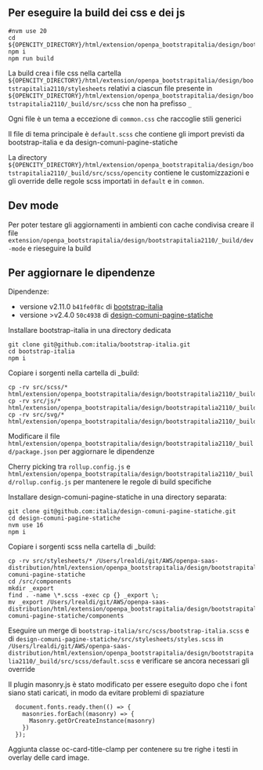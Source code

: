 ## Per eseguire la build dei css e dei js
```
#nvm use 20
cd ${OPENCITY_DIRECTORY}/html/extension/openpa_bootstrapitalia/design/bootstrapitalia2110/_build/
npm i
npm run build
```

La build crea i file css nella cartella `${OPENCITY_DIRECTORY}/html/extension/openpa_bootstrapitalia/design/bootstrapitalia2110/stylesheets`
relativi a ciascun file presente in  `${OPENCITY_DIRECTORY}/html/extension/openpa_bootstrapitalia/design/bootstrapitalia2110/_build/src/scss` 
che non ha prefisso `_`

Ogni file è un tema a eccezione di `common.css` che raccoglie stili generici 

Il file di tema principale è `default.scss` che contiene gli import previsti da bootstrap-italia e da design-comuni-pagine-statiche

La directory `${OPENCITY_DIRECTORY}/html/extension/openpa_bootstrapitalia/design/bootstrapitalia2110/_build/src/scss/opencity` 
contiene le customizzazioni e gli override delle regole scss importati in `default` e in `common`.

## Dev mode
Per poter testare gli aggiornamenti in ambienti con cache condivisa creare il file `extension/openpa_bootstrapitalia/design/bootstrapitalia2110/_build/dev-mode` e rieseguire la build 

## Per aggiornare le dipendenze

Dipendenze:
- versione v2.11.0 `b41fe0f8c` di [bootstrap-italia](https://github.com/italia/bootstrap-italia.git)
- versione >v2.4.0 `50c4938` di [design-comuni-pagine-statiche](https://github.com/italia/design-comuni-pagine-statiche.git)

Installare bootstrap-italia in una directory dedicata
```
git clone git@github.com:italia/bootstrap-italia.git
cd bootstrap-italia
npm i
```

Copiare i sorgenti nella cartella di _build:
```
cp -rv src/scss/* html/extension/openpa_bootstrapitalia/design/bootstrapitalia2110/_build/src/scss
cp -rv src/js/* html/extension/openpa_bootstrapitalia/design/bootstrapitalia2110/_build/src/js
cp -rv src/svg/* html/extension/openpa_bootstrapitalia/design/bootstrapitalia2110/_build/src/svg
```

Modificare il file `html/extension/openpa_bootstrapitalia/design/bootstrapitalia2110/_build/package.json` 
per aggiornare le dipendenze

Cherry picking tra `rollup.config.js` e `html/extension/openpa_bootstrapitalia/design/bootstrapitalia2110/_build/rollup.config.js`
per mantenere le regole di build specifiche

Installare design-comuni-pagine-statiche in una directory separata:
```
git clone git@github.com:italia/design-comuni-pagine-statiche.git
cd design-comuni-pagine-statiche
nvm use 16
npm i
```

Copiare i sorgenti scss nella cartella di _build:
```
cp -rv src/stylesheets/* /Users/lrealdi/git/AWS/openpa-saas-distribution/html/extension/openpa_bootstrapitalia/design/bootstrapitalia2110/_build/design-comuni-pagine-statiche
cd /src/components
mkdir _export
find . -name \*.scss -exec cp {} _export \;
mv _export /Users/lrealdi/git/AWS/openpa-saas-distribution/html/extension/openpa_bootstrapitalia/design/bootstrapitalia2110/_build/design-comuni-pagine-statiche/components
```

Eseguire un merge di  `bootstrap-italia/src/scss/bootstrap-italia.scss` e di  `design-comuni-pagine-statiche/src/stylesheets/styles.scss` 
in `/Users/lrealdi/git/AWS/openpa-saas-distribution/html/extension/openpa_bootstrapitalia/design/bootstrapitalia2110/_build/src/scss/default.scss` 
e verificare se ancora necessari gli override 

Il plugin masonry.js è stato modificato per essere eseguito dopo che i font siano stati caricati, in modo da evitare problemi di spaziature

```
  document.fonts.ready.then(() => {
    masonries.forEach((masonry) => {
      Masonry.getOrCreateInstance(masonry)
    })
  });
```

Aggiunta classe oc-card-title-clamp per contenere su tre righe i testi in overlay delle card image.